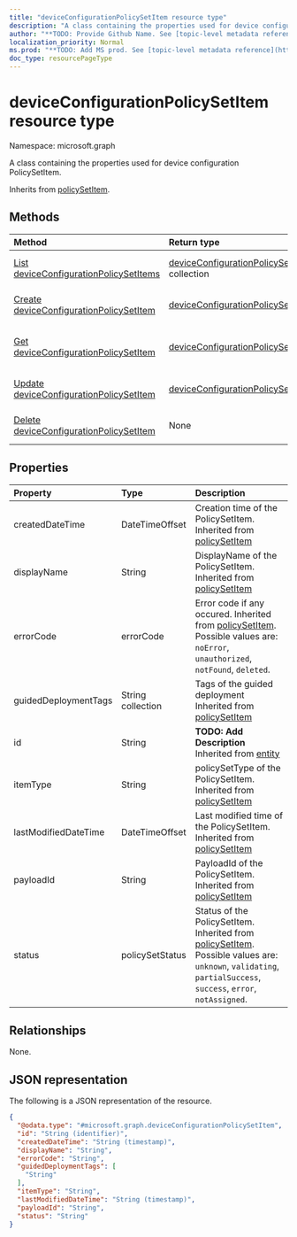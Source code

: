 ```yaml
---
title: "deviceConfigurationPolicySetItem resource type"
description: "A class containing the properties used for device configuration PolicySetItem."
author: "**TODO: Provide Github Name. See [topic-level metadata reference](https://msgo.azurewebsites.net/add/document/guidelines/metadata.html#topic-level-metadata)**"
localization_priority: Normal
ms.prod: "**TODO: Add MS prod. See [topic-level metadata reference](https://msgo.azurewebsites.net/add/document/guidelines/metadata.html#topic-level-metadata)**"
doc_type: resourcePageType
---
```


# deviceConfigurationPolicySetItem resource type

Namespace: microsoft.graph



A class containing the properties used for device configuration PolicySetItem.


Inherits from [policySetItem](../resources/policysetitem.md).

## Methods
|Method|Return type|Description|
|:---|:---|:---|
|[List deviceConfigurationPolicySetItems](../api/deviceconfigurationpolicysetitem-list.md)|[deviceConfigurationPolicySetItem](../resources/deviceconfigurationpolicysetitem.md) collection|Get a list of the [deviceConfigurationPolicySetItem](../resources/deviceconfigurationpolicysetitem.md) objects and their properties.|
|[Create deviceConfigurationPolicySetItem](../api/deviceconfigurationpolicysetitem-create.md)|[deviceConfigurationPolicySetItem](../resources/deviceconfigurationpolicysetitem.md)|Create a new [deviceConfigurationPolicySetItem](../resources/deviceconfigurationpolicysetitem.md) object.|
|[Get deviceConfigurationPolicySetItem](../api/deviceconfigurationpolicysetitem-get.md)|[deviceConfigurationPolicySetItem](../resources/deviceconfigurationpolicysetitem.md)|Read the properties and relationships of a [deviceConfigurationPolicySetItem](../resources/deviceconfigurationpolicysetitem.md) object.|
|[Update deviceConfigurationPolicySetItem](../api/deviceconfigurationpolicysetitem-update.md)|[deviceConfigurationPolicySetItem](../resources/deviceconfigurationpolicysetitem.md)|Update the properties of a [deviceConfigurationPolicySetItem](../resources/deviceconfigurationpolicysetitem.md) object.|
|[Delete deviceConfigurationPolicySetItem](../api/deviceconfigurationpolicysetitem-delete.md)|None|Deletes a [deviceConfigurationPolicySetItem](../resources/deviceconfigurationpolicysetitem.md) object.|

## Properties
|Property|Type|Description|
|:---|:---|:---|
|createdDateTime|DateTimeOffset|Creation time of the PolicySetItem. Inherited from [policySetItem](../resources/policysetitem.md)|
|displayName|String|DisplayName of the PolicySetItem. Inherited from [policySetItem](../resources/policysetitem.md)|
|errorCode|errorCode|Error code if any occured. Inherited from [policySetItem](../resources/policysetitem.md). Possible values are: `noError`, `unauthorized`, `notFound`, `deleted`.|
|guidedDeploymentTags|String collection|Tags of the guided deployment Inherited from [policySetItem](../resources/policysetitem.md)|
|id|String|**TODO: Add Description** Inherited from [entity](../resources/entity.md)|
|itemType|String|policySetType of the PolicySetItem. Inherited from [policySetItem](../resources/policysetitem.md)|
|lastModifiedDateTime|DateTimeOffset|Last modified time of the PolicySetItem. Inherited from [policySetItem](../resources/policysetitem.md)|
|payloadId|String|PayloadId of the PolicySetItem. Inherited from [policySetItem](../resources/policysetitem.md)|
|status|policySetStatus|Status of the PolicySetItem. Inherited from [policySetItem](../resources/policysetitem.md). Possible values are: `unknown`, `validating`, `partialSuccess`, `success`, `error`, `notAssigned`.|

## Relationships
None.

## JSON representation
The following is a JSON representation of the resource.
<!-- {
  "blockType": "resource",
  "keyProperty": "id",
  "@odata.type": "microsoft.graph.deviceConfigurationPolicySetItem",
  "baseType": "microsoft.graph.policySetItem",
  "openType": false
}
-->
``` json
{
  "@odata.type": "#microsoft.graph.deviceConfigurationPolicySetItem",
  "id": "String (identifier)",
  "createdDateTime": "String (timestamp)",
  "displayName": "String",
  "errorCode": "String",
  "guidedDeploymentTags": [
    "String"
  ],
  "itemType": "String",
  "lastModifiedDateTime": "String (timestamp)",
  "payloadId": "String",
  "status": "String"
}
```

